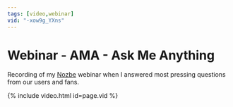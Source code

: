 ```yaml
---
tags: [video,webinar]
vid: "-xow9g_YXns"
---
```


# Webinar - AMA - Ask Me Anything

Recording of my [Nozbe][n] webinar when I answered most pressing questions from our users and fans.

{% include video.html id=page.vid %}

<!--More-->


[n]: https://nozbe.com/?a=mike